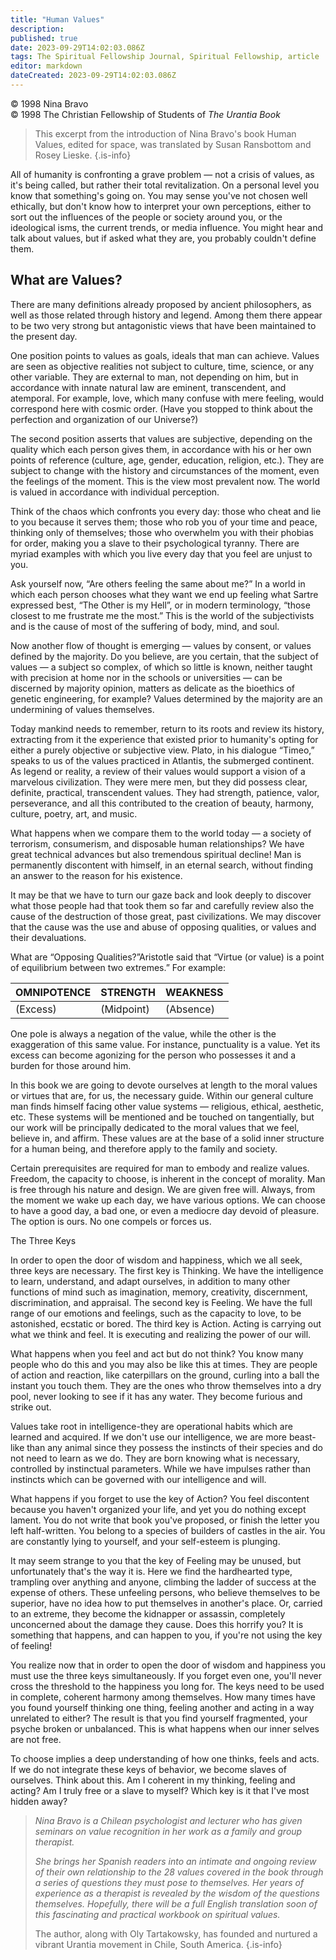 ```yaml
---
title: "Human Values"
description: 
published: true
date: 2023-09-29T14:02:03.086Z
tags: The Spiritual Fellowship Journal, Spiritual Fellowship, article
editor: markdown
dateCreated: 2023-09-29T14:02:03.086Z
---
```


<p class="v-card v-sheet theme--light gray lighten-3 px-2">© 1998 Nina Bravo<br>© 1998 The Christian Fellowship of Students of <i>The Urantia Book</i></p>

> This excerpt from the introduction of Nina Bravo's book Human Values, edited for space, was translated by Susan Ransbottom and Rosey Lieske.
{.is-info}

All of humanity is confronting a grave problem — not a crisis of values, as it's being called, but rather their total revitalization. On a personal level you know that something's going on. You may sense you've not chosen well ethically, but don't know how to interpret your own perceptions, either to sort out the influences of the people or society around you, or the ideological isms, the current trends, or media influence. You might hear and talk about values, but if asked what they are, you probably couldn't define them.

## What are Values?

There are many definitions already proposed by ancient philosophers, as well as those related through history and legend. Among them there appear to be two very strong but antagonistic views that have been maintained to the present day.

One position points to values as goals, ideals that man can achieve. Values are seen as objective realities not subject to culture, time, science, or any other variable. They are external to man, not depending on him, but in accordance with innate natural law are eminent, transcendent, and atemporal. For example, love, which many confuse with mere feeling, would correspond here with cosmic order. (Have you stopped to think about the perfection and organization of our Universe?)

The second position asserts that values are subjective, depending on the quality which each person gives them, in accordance with his or her own points of reference (culture, age, gender, education, religion, etc.). They are subject to change with the history and circumstances of the moment, even the feelings of the moment. This is the view most prevalent now. The world is valued in accordance with individual perception.

Think of the chaos which confronts you every day: those who cheat and lie to you because it serves them; those who rob you of your time and peace, thinking only of themselves; those who overwhelm you with their phobias for order, making you a slave to their psychological tyranny. There are myriad examples with which you live every day that you feel are unjust to you.

Ask yourself now, “Are others feeling the same about me?” In a world in which each person chooses what they want we end up feeling what Sartre expressed best, “The Other is my Hell”, or in modern terminology, “those closest to me frustrate me the most.” This is the world of the subjectivists and is the cause of most of the suffering of body, mind, and soul.

Now another flow of thought is emerging — values by consent, or values defined by the majority. Do you believe, are you certain, that the subject of values — a subject so complex, of which so little is known, neither taught with precision at home nor in the schools or universities — can be discerned by majority opinion, matters as delicate as the bioethics of genetic engineering, for example? Values determined by the majority are an undermining of values themselves.

Today mankind needs to remember, return to its roots and review its history, extracting from it the experience that existed prior to humanity's opting for either a purely objective or subjective view. Plato, in his dialogue “Timeo,” speaks to us of the values practiced in Atlantis, the submerged continent. As legend or reality, a review of their values would support a vision of a marvelous civilization. They were mere men, but they did possess clear, definite, practical, transcendent values. They had strength, patience, valor, perseverance, and all this contributed to the creation of beauty, harmony, culture, poetry, art, and music.

What happens when we compare them to the world today — a society of terrorism, consumerism, and disposable human relationships? We have great technical advances but also tremendous spiritual decline! Man is permanently discontent with himself, in an eternal search, without finding an answer to the reason for his existence.

It may be that we have to turn our gaze back and look deeply to discover what those people had that took them so far and carefully review also the cause of the destruction of those great, past civilizations. We may discover that the cause was the use and abuse of opposing qualities, or values and their devaluations.

What are “Opposing Qualities?”Aristotle said that “Virtue (or value) is a point of equilibrium between two extremes.” For example:

OMNIPOTENCE | STRENGTH  | WEAKNESS
--- | --- | ---
(Excess) | (Midpoint) | (Absence)

One pole is always a negation of the value, while the other is the exaggeration of this same value. For instance, punctuality is a value. Yet its excess can become agonizing for the person who possesses it and a burden for those around him.

In this book we are going to devote ourselves at length to the moral values or virtues that are, for us, the necessary guide. Within our general culture man finds himself facing other value systems — religious, ethical, aesthetic, etc. These systems will be mentioned and be touched on tangentially, but our work will be principally dedicated to the moral values that we feel, believe in, and affirm. These values are at the base of a solid inner structure for a human being, and therefore apply to the family and society.

Certain prerequisites are required for man to embody and realize values. Freedom, the capacity to choose, is inherent in the concept of morality. Man is free through his nature and design. We are given free will. Always, from the moment we wake up each day, we have various options. We can choose to have a good day, a bad one, or even a mediocre day devoid of pleasure. The option is ours. No one compels or forces us.

The Three Keys

In order to open the door of wisdom and happiness, which we all seek, three keys are necessary. The first key is Thinking. We have the intelligence to learn, understand, and adapt ourselves, in addition to many other functions of mind such as imagination, memory, creativity, discernment, discrimination, and appraisal. The second key is Feeling. We have the full range of our emotions and feelings, such as the capacity to love, to be astonished, ecstatic or bored. The third key is Action. Acting is carrying out what we think and feel. It is executing and realizing the power of our will.

What happens when you feel and act but do not think? You know many people who do this and you may also be like this at times. They are people of action and reaction, like caterpillars on the ground, curling into a ball the instant you touch them. They are the ones who throw themselves into a dry pool, never looking to see if it has any water. They become furious and strike out.

Values take root in intelligence-they are operational habits which are learned and acquired. If we don't use our intelligence, we are more beast-like than any animal since they possess the instincts of their species and do not need to learn as we do. They are born knowing what is necessary, controlled by instinctual parameters. While we have impulses rather than instincts which can be governed with our intelligence and will.

What happens if you forget to use the key of Action? You feel discontent because you haven't organized your life, and yet you do nothing except lament. You do not write that book you've proposed, or finish the letter you left half-written. You belong to a species of builders of castles in the air. You are constantly lying to yourself, and your self-esteem is plunging.

It may seem strange to you that the key of Feeling may be unused, but unfortunately that's the way it is. Here we find the hardhearted type, trampling over anything and anyone, climbing the ladder of success at the expense of others. These unfeeling persons, who believe themselves to be superior, have no idea how to put themselves in another's place. Or, carried to an extreme, they become the kidnapper or assassin, completely unconcerned about the damage they cause. Does this horrify you? It is something that happens, and can happen to you, if you're not using the key of feeling!

You realize now that in order to open the door of wisdom and happiness you must use the three keys simultaneously. If you forget even one, you'll never cross the threshold to the happiness you long for. The keys need to be used in complete, coherent harmony among themselves. How many times have you found yourself thinking one thing, feeling another and acting in a way unrelated to either? The result is that you find yourself fragmented, your psyche broken or unbalanced. This is what happens when our inner selves are not free.

To choose implies a deep understanding of how one thinks, feels and acts. If we do not integrate these keys of behavior, we become slaves of ourselves. Think about this. Am I coherent in my thinking, feeling and acting? Am I truly free or a slave to myself? Which key is it that I've most hidden away?

> _Nina Bravo is a Chilean psychologist and lecturer who has given seminars on value recognition in her work as a family and group therapist._
> 
> _She brings her Spanish readers into an intimate and ongoing review of their own relationship to the 28 values covered in the book through a series of questions they must pose to themselves. Her years of experience as a therapist is revealed by the wisdom of the questions themselves. Hopefully, there will be a full English translation soon of this fascinating and practical workbook on spiritual values._
> 
> The author, along with Oly Tartakowsky, has founded and nurtured a vibrant Urantia movement in Chile, South America.
{.is-info}